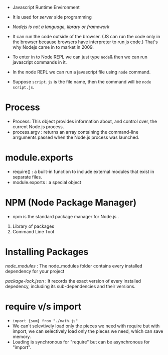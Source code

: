 - Javascript Runtime Environment
- It is used for *server* side programming
- *Nodejs is not a language, library or framework*

- It can run the code outside of the browser. (JS can run the code only in the browser because browsers have interpreter to run js code.) That's why Nodejs came in to market in 2009.

- To enter in to Node REPL we can just type `node`& then we can run javascript commands in it.

- In the node REPL we can run a javascript file using `node` command.
- Suppose `script.js` is the file name, then the command will be `node script.js`.

# Process

- Process: This object provides information about, and control over, the current Node.js process.
- process.argv : returns an array containing the command-line arrguments passed when the Node.js process was launched.

# module.exports

- require() : a built-in function to include external modules that exist in separate files.
- module.exports : a special object

# NPM (Node Package Manager)

-  npm is the standard package manager for Node.js .
1. Library of packages
2. Command Line Tool

# Installing Packages

*node_modules* : The node_modules folder contains every installed dependency for your project

*package-lock.json* : It records the exact version of every installed depedency, including its sub-dependencies and their versions.

# require v/s import

- `import {sum} from "./math.js"`
- We can't selevtively load only the pieces we need with require but with import, we can selectively load only the pieces we need, which can save memory.
- Loading is synchronous for "require" but can be asynchronous for "import".